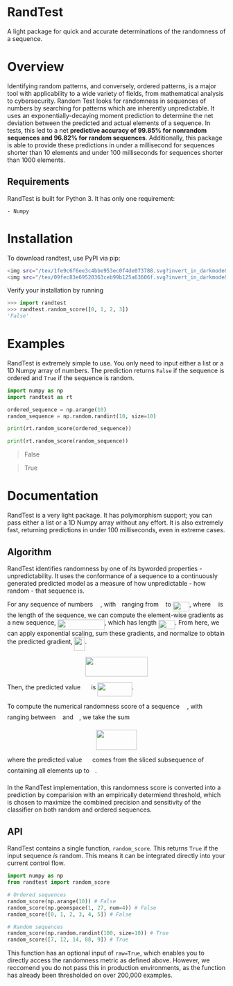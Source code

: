 # RandTest

A light package for quick and accurate determinations of the randomness of a sequence.

# Overview

Identifying random patterns, and conversely, ordered patterns, is a major tool with applicability to a wide variety of fields, from mathematical analysis to cybersecurity. Random Test looks for randomness in sequences of numbers by searching for patterns which are inherently unpredictable. It uses an exponentially-decaying moment prediction to determine the net deviation between the predicted and actual elements of a sequence. In tests, this led to a net **predictive accuracy of 99.85% for nonrandom sequences and 96.82% for random sequences**. Additionally, this package is able to provide these predictions in under a millisecond for sequences shorter than 10 elements and under 100 milliseconds for sequences shorter than 1000 elements.

## Requirements

RandTest is built for Python 3. It has only one requirement:

    - Numpy

# Installation

To download randtest, use PyPI via pip:

```sh
<img src="/tex/1fe9c6f6ee3c4bbe953ec0f4de073788.svg?invert_in_darkmode&sanitize=true" align=middle width=526.18867455pt height=78.90410880000002pt/> git clone https://github.com/sudo-rushil/randtest
<img src="/tex/09fec83e69520363ceb99b125a63606f.svg?invert_in_darkmode&sanitize=true" align=middle width=77.88652905pt height=22.831056599999986pt/> python setup.py install
```

Verify your installation by running

```Python
>>> import randtest
>>> randtest.random_score([0, 1, 2, 3])
'False'
```

# Examples

RandTest is extremely simple to use. You only need to input either a list or a 1D Numpy array of numbers. The prediction returns `False` if the sequence is ordered and `True` if the sequence is random.

```Python
import numpy as np
import randtest as rt

ordered_sequence = np.arange(10)
random_sequence = np.random.randint(10, size=10)

print(rt.random_score(ordered_sequence))

print(rt.random_score(random_sequence))
```

> False

> True 

# Documentation

RandTest is a very light package. It has polymorphism support; you can pass either a list or a 1D Numpy array without any effort. It is also extremely fast, returning predictions in under 100 milliseconds, even in extreme cases.

## Algorithm

RandTest identifies randomness by one of its byworded properties - unpredictability. It uses the conformance of a sequence to a continuously generated predicted model as a measure of how unpredictable - how random - that sequence is.

For any sequence of numbers <img src="/tex/65ed4b231dcf18a70bae40e50d48c9c0.svg?invert_in_darkmode&sanitize=true" align=middle width=13.340053649999989pt height=14.15524440000002pt/>, with <img src="/tex/77a3b857d53fb44e33b53e4c8b68351a.svg?invert_in_darkmode&sanitize=true" align=middle width=5.663225699999989pt height=21.68300969999999pt/> ranging from <img src="/tex/29632a9bf827ce0200454dd32fc3be82.svg?invert_in_darkmode&sanitize=true" align=middle width=8.219209349999991pt height=21.18721440000001pt/> to <img src="/tex/efcf8d472ecdd2ea56d727b5746100e3.svg?invert_in_darkmode&sanitize=true" align=middle width=38.17727759999999pt height=21.18721440000001pt/>, where <img src="/tex/55a049b8f161ae7cfeb0197d75aff967.svg?invert_in_darkmode&sanitize=true" align=middle width=9.86687624999999pt height=14.15524440000002pt/> is the length of the sequence, we can compute the element-wise gradients as a new sequence, <img src="/tex/42594fd625b840fdf044ad50aba26549.svg?invert_in_darkmode&sanitize=true" align=middle width=108.24475859999997pt height=22.831056599999986pt/>, which has length <img src="/tex/efcf8d472ecdd2ea56d727b5746100e3.svg?invert_in_darkmode&sanitize=true" align=middle width=38.17727759999999pt height=21.18721440000001pt/>. 
From here, we can apply exponential scaling, sum these gradients, and normalize to obtain the predicted gradient, <img src="/tex/58277aab3ef7a222abc6d1eacc64992b.svg?invert_in_darkmode&sanitize=true" align=middle width=24.743248199999986pt height=31.50689519999998pt/>.

<p align="center"><img src="/tex/a4b5f035a1b710941529d24f1ad28f32.svg?invert_in_darkmode&sanitize=true" align=middle width=144.1797852pt height=45.82666275pt/></p>

Then, the predicted value <img src="/tex/28d65fd9ccc424e34ec4f277701115a2.svg?invert_in_darkmode&sanitize=true" align=middle width=16.81517804999999pt height=22.831056599999986pt/> is <img src="/tex/206f0ba07bd0c47bdcba991cce18e7b4.svg?invert_in_darkmode&sanitize=true" align=middle width=79.29807104999999pt height=31.50689519999998pt/>.

To compute the numerical randomness score of a sequence <img src="/tex/65ed4b231dcf18a70bae40e50d48c9c0.svg?invert_in_darkmode&sanitize=true" align=middle width=13.340053649999989pt height=14.15524440000002pt/>, with <img src="/tex/77a3b857d53fb44e33b53e4c8b68351a.svg?invert_in_darkmode&sanitize=true" align=middle width=5.663225699999989pt height=21.68300969999999pt/> ranging between <img src="/tex/29632a9bf827ce0200454dd32fc3be82.svg?invert_in_darkmode&sanitize=true" align=middle width=8.219209349999991pt height=21.18721440000001pt/> and <img src="/tex/55a049b8f161ae7cfeb0197d75aff967.svg?invert_in_darkmode&sanitize=true" align=middle width=9.86687624999999pt height=14.15524440000002pt/>, we take the sum

<p align="center"><img src="/tex/caade0fdcb3a04fd29e36c52651d9451.svg?invert_in_darkmode&sanitize=true" align=middle width=93.9936063pt height=45.2741091pt/></p>

where the predicted value <img src="/tex/b22ec94b5bdaa79af222bfafdd3f2110.svg?invert_in_darkmode&sanitize=true" align=middle width=15.95518319999999pt height=22.831056599999986pt/> comes from the sliced subsequence of <img src="/tex/44bc9d542a92714cac84e01cbbb7fd61.svg?invert_in_darkmode&sanitize=true" align=middle width=8.68915409999999pt height=14.15524440000002pt/> containing all elements up to <img src="/tex/63bb9849783d01d91403bc9a5fea12a2.svg?invert_in_darkmode&sanitize=true" align=middle width=9.075367949999992pt height=22.831056599999986pt/>.

In the RandTest implementation, this randomness score is converted into a prediction by comparision with an empirically determiend threshold, which is chosen to maximize the combined precision and sensitivity of the classifier on both random and ordered sequences.

## API

RandTest contains a single function, `random_score`. This returns `True` if the input sequence *is* random. This means it can be integrated directly into your current control flow.

```Python
import numpy as np
from randtest import random_score

# Ordered sequences
random_score(np.arange(10)) # False
random_score(np.geomspace(1, 27, num=4)) # False
random_score([0, 1, 2, 3, 4, 5]) # False

# Random sequences
random_score(np.random.randint(100, size=10)) # True
random_score([7, 12, 14, 88, 9]) # True
```

This function has an optional input of `raw=True`, which enables you to directly access the randomness metric as defined above. However, we reccomend you do not pass this in production environments, as the function has already been thresholded on over 200,000 examples.